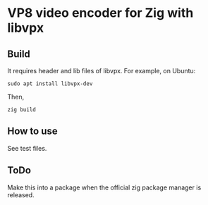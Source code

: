 # VP8 video encoder for Zig with libvpx

## Build

It requires header and lib files of libvpx.
For example, on Ubuntu:

```
sudo apt install libvpx-dev
```

Then,

```
zig build
```

## How to use

See test files.


## ToDo

Make this into a package when the official zig package manager is released.

